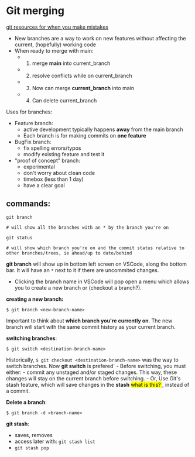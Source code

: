 # Git merging
[git resources for when you make mistakes](https://ohshitgit.com/)
- New branches are a way to work on new features without affecting the current, (hopefully) working code
- When ready to merge with main:
  - 1. merge **main** into current_branch
  - 2. resolve conflicts while on current_branch
  - 3. Now can merge **current_branch** into main
  - 4. Can delete current_branch

Uses for branches:
- Feature branch:
  - active development typically happens **away** from the main branch
  - Each branch is for making commits on **one feature**
- BugFix branch:
  - fix spelling errors/typos
  - modify existing feature and test it
-  "proof of concept" branch: 
   -  experimental
   -  don't worry about clean code
   -  timebox (less than 1 day)
   -  have a clear goal
## commands:
```
git branch 
```
`# will show all the branches with an * by the branch you're on`

```
git status 
```
`# will show which branch you're on and the commit status relative to other branches/trees, ie ahead/up to date/behind`

**git branch** will show up in bottom left screen on VSCode, along the bottom bar.  It will have an `*` next to it if there are uncommited changes.  
- Clicking the branch name in VSCode will pop open a menu which allows you to create a new branch or (checkout a branch?).

**creating a new branch:**
```
$ git branch <new-branch-name>
```
Important to think about **which branch you're currently on**.  The new branch will start with the same commit history as your current branch.

**switching branches**:
```
$ git switch <destination-branch-name>
```
 Historically, `$ git checkout <destination-branch-name>` was the way to switch branches. Now **git switch** is prefered`
    - Before switching, you must either:
    - commit any unstaged and/or staged changes. This way, these changes will stay on the current branch before switching.
    - Or, Use Git's stash feature, which will save changes in the **stash** <mark> what is this? </mark>, instead of a commit.

**Delete a branch**:
```
$ git branch -d <branch-name>
```

**git stash**:
- saves, removes
- access later with: `git stash list`
- `git stash pop`